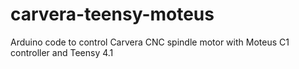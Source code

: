 # carvera-teensy-moteus
Arduino code to control Carvera CNC spindle motor with Moteus C1 controller and Teensy 4.1
